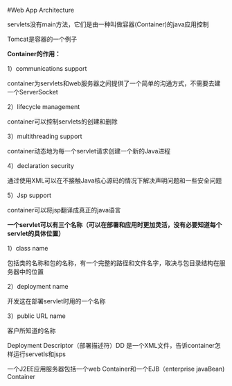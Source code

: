 #Web App Architecture

servlets没有main方法，它们是由一种叫做容器(Container)的java应用控制

Tomcat是容器的一个例子

**Container的作用：**

1）communications support

container为servlets和web服务器之间提供了一个简单的沟通方式，不需要去建一个ServerSocket

2）lifecycle management

container可以控制servlets的创建和删除

3）multithreading support

container动态地为每一个servlet请求创建一个新的Java进程

4）declaration security

通过使用XML可以在不接触Java核心源码的情况下解决声明问题和一些安全问题

5）Jsp support

container可以将jsp翻译成真正的java语言

**一个servlet可以有三个名称（可以在部署和应用时更加灵活，没有必要知道每个servlet的具体位置）**

1）class name

包括类的名称和包的名称，有一个完整的路径和文件名字，取决与包目录结构在服务器中的位置

2）deployment name

开发这在部署servlet时用的一个名称

3）public URL name

客户所知道的名称

Deployment Descriptor（部署描述符）DD
是一个XML文件，告诉container怎样运行servetls和jsps

一个J2EE应用服务器包括一个web Container和一个EJB（enterprise javaBean) Container
